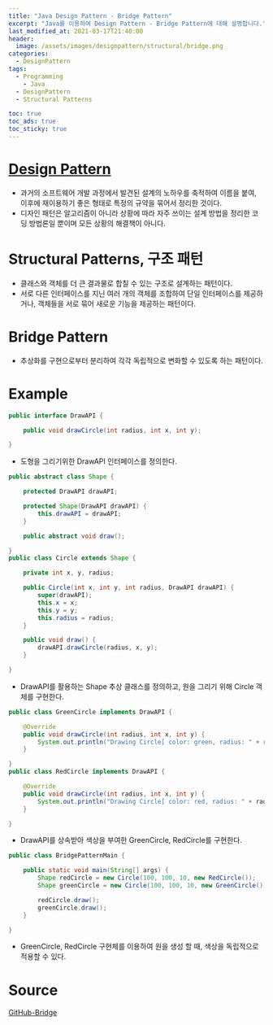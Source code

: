 ```yaml
---
title: "Java Design Pattern - Bridge Pattern"
excerpt: "Java를 이용하여 Design Pattern - Bridge Pattern에 대해 설명합니다."
last_modified_at: 2021-03-17T21:40:00
header:
  image: /assets/images/designpattern/structural/bridge.png
categories:
  - DesignPattern
tags:
  - Programming
	- Java
  - DesignPattern
  - Structural Patterns

toc: true
toc_ads: true
toc_sticky: true
---
```

# [Design Pattern](../designpattern)
- 과거의 소프트웨어 개발 과정에서 발견된 설계의 노하우를 축적하여 이름을 붙여, 이후에 재이용하기 좋은 형태로 특정의 규약을 묶어서 정리한 것이다.
- 디자인 패턴은 알고리즘이 아니라 상황에 따라 자주 쓰이는 설계 방법을 정리한 코딩 방법론일 뿐이며 모든 상황의 해결책이 아니다.

# Structural Patterns, 구조 패턴
- 클래스와 객체를 더 큰 결과물로 합칠 수 있는 구조로 설계하는 패턴이다.
- 서로 다른 인터페이스를 지닌 여러 개의 객체를 조합하여 단일 인터페이스를 제공하거나, 객체들을 서로 묶어 새로운 기능을 제공하는 패턴이다.

# Bridge Pattern
- 추상화를 구현으로부터 분리하여 각각 독립적으로 변화할 수 있도록 하는 패턴이다.

# Example
```java
public interface DrawAPI {

	public void drawCircle(int radius, int x, int y);

}
```

- 도형을 그리기위한 DrawAPI 인터페이스를 정의한다.

```java
public abstract class Shape {

	protected DrawAPI drawAPI;

	protected Shape(DrawAPI drawAPI) {
		this.drawAPI = drawAPI;
	}

	public abstract void draw();

}
public class Circle extends Shape {

	private int x, y, radius;

	public Circle(int x, int y, int radius, DrawAPI drawAPI) {
		super(drawAPI);
		this.x = x;
		this.y = y;
		this.radius = radius;
	}

	public void draw() {
		drawAPI.drawCircle(radius, x, y);
	}

}
```

- DrawAPI를 활용하는 Shape 추상 클래스를 정의하고, 원을 그리기 위해 Circle 객체를 구현한다.

```java
public class GreenCircle implements DrawAPI {

	@Override
	public void drawCircle(int radius, int x, int y) {
		System.out.println("Drawing Circle[ color: green, radius: " + radius + ", x: " + x + ", " + y + "]");
	}

}
public class RedCircle implements DrawAPI {

	@Override
	public void drawCircle(int radius, int x, int y) {
		System.out.println("Drawing Circle[ color: red, radius: " + radius + ", x: " + x + ", " + y + "]");
	}

}
```

- DrawAPI를 상속받아 색상을 부여한 GreenCircle, RedCircle를 구현한다.


```java
public class BridgePatternMain {

	public static void main(String[] args) {
		Shape redCircle = new Circle(100, 100, 10, new RedCircle());
		Shape greenCircle = new Circle(100, 100, 10, new GreenCircle());

		redCircle.draw();
		greenCircle.draw();
	}

}
```

- GreenCircle, RedCircle 구현체를 이용하여 원을 생성 할 때, 색상을 독립적으로 적용할 수 있다.

# Source
[GitHub-Bridge](https://github.com/GracefulSoul/Sample/tree/master/src/main/java/gracefulsoul/designpattern/structural/bridge)
